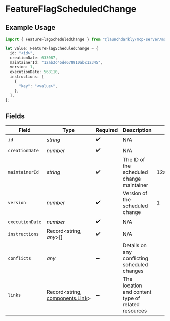 # FeatureFlagScheduledChange

## Example Usage

```typescript
import { FeatureFlagScheduledChange } from "@launchdarkly/mcp-server/models/components";

let value: FeatureFlagScheduledChange = {
  id: "<id>",
  creationDate: 633087,
  maintainerId: "12ab3c45de678910abc12345",
  version: 1,
  executionDate: 568110,
  instructions: [
    {
      "key": "<value>",
    },
  ],
};
```

## Fields

| Field                                                              | Type                                                               | Required                                                           | Description                                                        | Example                                                            |
| ------------------------------------------------------------------ | ------------------------------------------------------------------ | ------------------------------------------------------------------ | ------------------------------------------------------------------ | ------------------------------------------------------------------ |
| `id`                                                               | *string*                                                           | :heavy_check_mark:                                                 | N/A                                                                |                                                                    |
| `creationDate`                                                     | *number*                                                           | :heavy_check_mark:                                                 | N/A                                                                |                                                                    |
| `maintainerId`                                                     | *string*                                                           | :heavy_check_mark:                                                 | The ID of the scheduled change maintainer                          | 12ab3c45de678910abc12345                                           |
| `version`                                                          | *number*                                                           | :heavy_check_mark:                                                 | Version of the scheduled change                                    | 1                                                                  |
| `executionDate`                                                    | *number*                                                           | :heavy_check_mark:                                                 | N/A                                                                |                                                                    |
| `instructions`                                                     | Record<string, *any*>[]                                            | :heavy_check_mark:                                                 | N/A                                                                |                                                                    |
| `conflicts`                                                        | *any*                                                              | :heavy_minus_sign:                                                 | Details on any conflicting scheduled changes                       |                                                                    |
| `links`                                                            | Record<string, [components.Link](../../models/components/link.md)> | :heavy_minus_sign:                                                 | The location and content type of related resources                 |                                                                    |